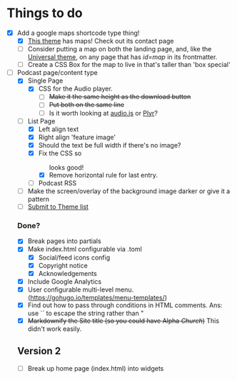 # Things to do
- [x] Add a google maps shortcode type thing!
  * [x] [This theme](https://github.com/devcows/hugo-universal-theme) has maps! Check out its contact page
  * [ ] Consider putting a map on both the landing page, and, like the [Universal theme](https://github.com/devcows/hugo-universal-theme), on any page that has *id=map* in its frontmatter.
  * [ ] Create a CSS Box for the map to live in that's taller than 'box special'
- [ ] Podcast page/content type
  * [x] Single Page
    * [x] CSS for the Audio player.
      * [ ] ~~Make it the same height as the download button~~
      * [ ] ~~Put both on the same line~~
      * [ ] Is it worth looking at [audio.js](https://kolber.github.io/audiojs/) or [Plyr](https://plyr.io/)?
  * [ ] List Page
    * [x] Left align text
    * [x] Right align 'feature image'
    * [x] Should the text be full width if there's no image?
    * [x] Fix the CSS so <ul class="pagination"> looks good!
    * [x] Remove horizontal rule for last entry.
  * [ ] Podcast RSS
- [ ] Make the screen/overlay of the background image darker or give it a pattern
- [ ] [Submit to Theme list](https://github.com/gohugoio/hugoThemes/blob/master/README.md)

### Done?
- [x] Break pages into partials
- [x] Make index.html configurable via .toml
  - [x] Social/feed icons config
  - [x] Copyright notice
  - [x] Acknowledgements
- [x] Include Google Analytics
- [x] User configurable multi-level menu. (https://gohugo.io/templates/menu-templates/)
- [x] Find out how to pass through conditions in HTML comments. Ans: use `` to escape the string rather than "
- [x] ~~Markdownify the Site title (so you could have Alpha *Church*)~~ This didn't work easily.

## Version 2

* [ ] Break up home page (index.html) into widgets
